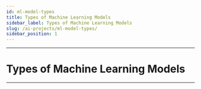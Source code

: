 ```yaml
---
id: ml-model-types
title: Types of Machine Learning Models
sidebar_label: Types of Machine Learning Models
slug: /ai-projects/ml-model-types/
sidebar_position: 1
---
```


---
# Types of Machine Learning Models
---